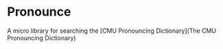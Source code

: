 # Pronounce

A micro library for searching the [CMU Pronouncing Dictionary](The CMU Pronouncing Dictionary)
